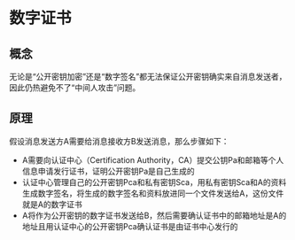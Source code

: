 # 数字证书

## 概念

无论是“公开密钥加密”还是“数字签名”都无法保证公开密钥确实来自消息发送者，因此仍热避免不了“中间人攻击”问题。

## 原理

假设消息发送方A需要给消息接收方B发送消息，那么步骤如下：

* A需要向认证中心（Certification Authority，CA）提交公钥Pa和邮箱等个人信息申请发行证书，证明公开密钥Pa是自己生成的
* 认证中心管理自己的公开密钥Pca和私有密钥Sca，用私有密钥Sca和A的资料生成数字签名，将生成的数字签名和资料放进同一个文件发送给A，这份文件就是A的数字证书
* A将作为公开密钥的数字证书发送给B，然后需要确认证书中的邮箱地址是A的地址且用认证中心的公开密钥Pca确认证书是由证书中心发行的
